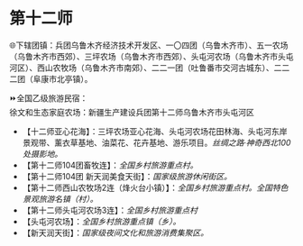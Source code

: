 # 第十二师
🌐下辖团镇：兵团乌鲁木齐经济技术开发区、一〇四团（乌鲁木齐市）、五一农场（乌鲁木齐市西郊）、三坪农场（乌鲁木齐市西郊）、头屯河农场（乌鲁木齐市头屯河区）、西山农牧场（乌鲁木齐市南郊）、二二一团（吐鲁番市交河古城东）、二二二团（阜康市北亭镇）。  
  
⏩全国乙级旅游民宿：  
徐文和生态家庭农场：新疆生产建设兵团第十二师乌鲁木齐市头屯河区  
  
* 【十二师亚心花海】：三坪农场亚心花海、头屯河农场花田林海、头屯河东岸景观带、薰衣草基地、油菜花、花卉基地、游乐项目。*丝绸之路·神奇西北100处摄影地。*
* 【第十二师104团畜牧连】：*全国乡村旅游重点村。*
* 【第十二师104团 新天润美食天街】：*国家级旅游休闲街区。*  
* 【第十二师西山农牧场2连（烽火台小镇）】：*全国乡村旅游重点村。全国特色景观旅游名镇（村）。*
* 【第十二师头屯河农场3连】：*全国乡村旅游重点村*
* 【头屯河农场】：*全国乡村旅游重点镇（乡）。*  
* 【新天润天街】：*国家级夜间文化和旅游消费集聚区。*